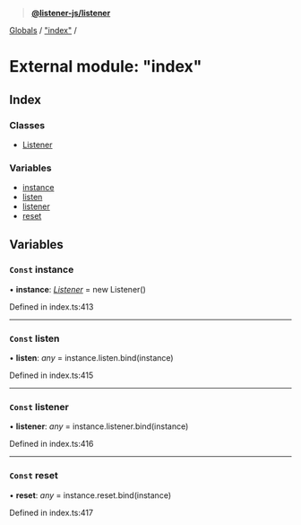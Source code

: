 > **[@listener-js/listener](../README.md)**

[Globals](../globals.md) / ["index"](_index_.md) /

# External module: "index"

## Index

### Classes

* [Listener](../classes/_index_.listener.md)

### Variables

* [instance](_index_.md#const-instance)
* [listen](_index_.md#const-listen)
* [listener](_index_.md#const-listener)
* [reset](_index_.md#const-reset)

## Variables

### `Const` instance

• **instance**: *[Listener](../classes/_index_.listener.md)* =  new Listener()

Defined in index.ts:413

___

### `Const` listen

• **listen**: *any* =  instance.listen.bind(instance)

Defined in index.ts:415

___

### `Const` listener

• **listener**: *any* =  instance.listener.bind(instance)

Defined in index.ts:416

___

### `Const` reset

• **reset**: *any* =  instance.reset.bind(instance)

Defined in index.ts:417